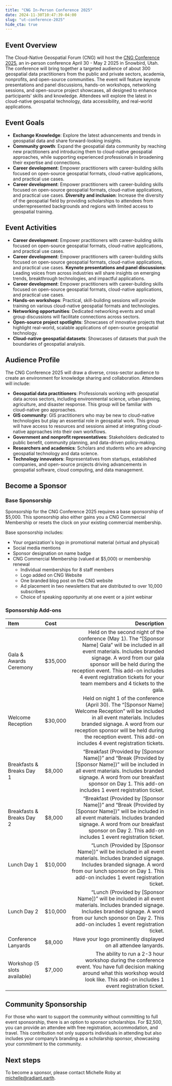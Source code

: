 ```yaml
---
title: "CNG In-Person Conference 2025"
date: 2024-11-30T10:47:39-04:00
slug: "ut-conference-2025"
hide_cta: true
---
```


## Event Overview

The Cloud-Native Geospatial Forum (CNG) will host the [CNG Conference 2025](https://cloudnativegeo.org/events/cng-conference-2025/), an in-person conference April 30 - May 2 2025 in Snowbird, Utah. The conference will bring together a targeted audience of about 300 geospatial data practitioners from the public and private sectors, academia, nonprofits, and open-source communities. The event will feature keynote presentations and panel discussions, hands-on workshops, networking sessions, and open-source project showcases, all designed to enhance participants’ skills and knowledge. Attendees will explore the latest in cloud-native geospatial technology, data accessibility, and real-world applications.

## Event Goals

- **Exchange Knowledge**: Explore the latest advancements and trends in geospatial data and share forward-looking insights.
- **Community growth**: Expand the geospatial data community by reaching new practitioners and introducing them to cloud-native geospatial approaches, while supporting experienced professionals in broadening their expertise and connections.
- **Career development**: Empower practitioners with career-building skills focused on open-source geospatial formats, cloud-native applications, and practical use cases.
- **Career development**: Empower practitioners with career-building skills focused on open-source geospatial formats, cloud-native applications, and practical use cases.
**Diversity and inclusion**: Increase the diversity of the geospatial field by providing scholarships to attendees from underrepresented backgrounds and regions with limited access to geospatial training.

## Event Activities

- **Career development**: Empower practitioners with career-building skills focused on open-source geospatial formats, cloud-native applications, and practical use cases.
- **Career development**: Empower practitioners with career-building skills focused on open-source geospatial formats, cloud-native applications, and practical use cases.
**Keynote presentations and panel discussions**: Leading voices from across industries will share insights on emerging trends, breakthrough technologies, and impactful applications.
- **Career development**: Empower practitioners with career-building skills focused on open-source geospatial formats, cloud-native applications, and practical use cases.
- **Hands-on workshops**: Practical, skill-building sessions will provide training on various cloud-native geospatial formats and technologies.
- **Networking opportunities**: Dedicated networking events and small group discussions will facilitate connections across sectors.
- **Open-source project spotlights**:  Showcases of innovative projects that highlight real-world, scalable applications of open-source geospatial technology.
- **Cloud-native geospatial datasets**: Showcases of datasets that push the boundaries of geospatial analysis.

## Audience Profile

The CNG Conference 2025 will draw a diverse, cross-sector audience to create an environment for knowledge sharing and collaboration. Attendees will include:

- **Geospatial data practitioners**: Professionals working with geospatial data across sectors, including environmental science, urban planning, agriculture, and disaster response. This group will be familiar with cloud-native geo approaches.
- **GIS community**: GIS practitioners who may be new to cloud-native technologies but play an essential role in geospatial work. This group will have access to resources and sessions aimed at integrating cloud-native approaches into their own workflows.
- **Government and nonprofit representatives**: Stakeholders dedicated to public benefit, community planning, and data-driven policy-making.
- **Researchers and academics**: Scholars and students who are advancing geospatial technology and data science.
- **Technology innovators**: Representatives from startups, established companies, and open-source projects driving advancements in geospatial software, cloud computing, and data management.

## Become a Sponsor

### Base Sponsorship

Sponsorship for the CNG Conference 2025 requires a base sponsorship of $5,000. This sponsorship also either gains you a CNG Commercial Membership or resets the clock on your existing commercial membership.

Base sponsorship includes:
-  Your organization's logo in promotional material (virtual and physical)
- Social media mentions
- Sponsor designation on name badge
- CNG Commercial Membership (valued at $5,000) or membership renewal
    - Individual memberships for 8 staff members
    - Logo added on CNG Website
    - One branded blog post on the CNG website
    - Ad placement in two newsletters that are distributed to over 10,000 subscribers
    - Choice of speaking opportunity at one event or a joint webinar


### Sponsorship Add-ons

| Item    | Cost | Description |
| :-------- | :------- | -------: |
| Gala & Awards Ceremony | $35,000 | Held on the second night of the conference (May 1). The “[Sponsor Name] Gala” will be included in all event materials. Includes branded signage. A word from our gala sponsor will be held during the reception event. This add-on includes 4 event registration tickets for your team members and 4 tickets to the gala.|
| Welcome Reception | $30,000 | Held on night 1 of the conference (April 30). The “[Sponsor Name] Welcome Reception” will be included in all event materials. Includes branded signage. A word from our reception sponsor will be held during the reception event. This add-on includes 4 event registration tickets.
| Breakfasts & Breaks Day 1 | $8,000 | “Breakfast (Provided by [Sponsor Name])” and “Break (Provided by [Sponsor Name])” will be included in all event materials. Includes branded signage. A word from our breakfast sponsor on Day 1. This add-on includes 1 event registration ticket.
| Breakfasts & Breaks Day 2 | $8,000 | “Breakfast (Provided by [Sponsor Name])” and “Break (Provided by [Sponsor Name])”  will be included in all event materials. Includes branded signage. A word from our breakfast sponsor on Day 2. This add-on includes 1 event registration ticket. |
| Lunch Day 1 | $10,000 | “Lunch (Provided by [Sponsor Name])” will be included in all event materials. Includes branded signage. Includes branded signage.  A word from our lunch sponsor on Day 1. This add-on includes 1 event registration ticket. |
| Lunch Day 2 | $10,000 | “Lunch (Provided by [Sponsor Name])” will be included in all event materials. Includes branded signage. Includes branded signage.  A word from our lunch sponsor on Day 2. This add-on includes 1 event registration ticket. |
| Conference Lanyards | $8,000 | Have your logo prominently displayed on all attendee lanyards.|
| Workshop (5 slots available) | $7,000 | The ability to run a 2-3 hour workshop during the conference event. You have full decision making around what this workshop would look like. This add-on includes 1 event registration ticket.|

## Community Sponsorship

For those who want to support the community without committing to full event sponsorship, there is an option to sponsor scholarships. For $2,500, you can provide an attendee with free registration, accommodation, and travel. This contribution not only supports individuals in attending but also includes your company’s branding as a scholarship sponsor, showcasing your commitment to the community.

## Next steps

To become a sponsor, please contact Michelle Roby at michelle@radiant.earth.
